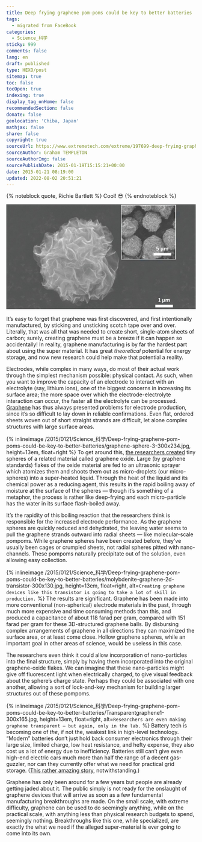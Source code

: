 ```yaml
---
title: Deep frying graphene pom-poms could be key to better batteries
tags:
  - migrated from FaceBook
categories:
  - Science_科学
sticky: 999
comments: false
lang: en
draft: published
type: HEXO/post
sitemap: true
toc: false
tocOpen: true
indexing: true
display_tag_onHome: false
recommendedSection: false
donate: false
geolocation: 'Chiba, Japan'
mathjax: false
share: false
copyright: true
sourceUrl: https://www.extremetech.com/extreme/197699-deep-frying-graphene-pom-poms-could-be-key-to-better-batteries
sourceAuthor: Graham TEMPLETON
sourceAuthorImg: false
sourcePublishDate: 2015-01-19T15:15:21+00:00
date: 2015-01-21 08:19:00
updated: 2022-08-02 20:51:21
---
```

{% noteblock quote, Richie Bartlett %}
Cool! 😎
{% endnoteblock %}

![](./Deep-frying-graphene-pom-poms-could-be-key-to-better-batteries/graphene-spheres-head-640x353.jpg)

It’s easy to forget that graphene was first discovered, and first intentionally manufactured, by sticking and unsticking scotch tape over and over. Literally, that was all that was needed to create short, single-atom sheets of carbon; surely, creating graphene must be a breeze if it can happen so accidentally! In reality, graphene manufacturing is by far the hardest part about using the super material. It has great *theoretical* potential for energy storage, and now new research could help make that potential a reality.

Electrodes, while complex in many ways, do most of their actual work through the simplest mechanism possible: physical contact. As such, when you want to improve the capacity of an electrode to interact with an electrolyte (say, lithium ions), one of the biggest concerns in increasing its surface area; the more space over which the electrode-electrolyte interaction can occur, the faster all the electrolyte can be processed. [Graphene](https://extremetechprd.wpengine.com/tag/graphene) has thus always presented problems for electrode production, since it’s so difficult to lay down in reliable confirmations. Even flat, ordered sheets woven out of short straight strands are difficult, let alone complex structures with large surface areas.

{% inlineimage /2015/0121/Science_科学/Deep-frying-graphene-pom-poms-could-be-key-to-better-batteries/graphene-sphere-3-300x234.jpg, height=13em, float=right %} To get around this, [the researchers created](http://cen.acs.org/articles/93/web/2015/01/Deep-Frying-Graphene-Spheres-Energy.html) tiny spheres of a related material called graphene oxide. Large (by graphene standards) flakes of the oxide material are fed to an ultrasonic sprayer which atomizes them and shoots them out as micro-droplets (our micro-spheres) into a super-heated liquid. Through the heat of the liquid and its chemical power as a reducing agent, this results in the rapid boiling away of moisture at the surface of the spheres — though it’s something of a metaphor, the process is rather like deep-frying and each micro-particle has the water in its surface flash-boiled away. 

It’s the rapidity of this boiling reaction that the researchers think is responsible for the increased electrode performance. As the graphene spheres are quickly reduced and dehydrated, the leaving water seems to pull the graphene strands outward into radial sheets — like molecular-scale pompoms. While graphene spheres have been created before, they’ve usually been cages or crumpled sheets, not radial spheres pitted with nano-channels. These pompoms naturally precipitate out of the solution, even allowing easy collection.

{% inlineimage /2015/0121/Science_科学/Deep-frying-graphene-pom-poms-could-be-key-to-better-batteries/molybdenite-graphene-2d-transistor-300x130.jpg, height=13em, float=right, alt=`Creating graphene devices like this transistor is going to take a lot of skill in production.` %} The results are significant. Graphene has been made into more conventional (non-spherical) electrode materials in the past, through much more expensive and time consuming methods than this, and produced a capacitance of about 118 farad per gram, compared with 151 farad per gram for these 3D-structured graphene balls. By disbursing complex arrangements of graphene in all directions they can maximized the surface area, or at least come close. Hollow graphene spheres, while an important goal in other areas of science, would be useless in this case.

The researchers even think it could allow incorporation of nano-particles into the final structure, simply by having them incorporated into the original graphene-oxide flakes. We can imagine that these nano-particles might give off fluorescent light when electrically charged, to give visual feedback about the sphere’s charge state. Perhaps they could be associated with one another, allowing a sort of lock-and-key mechanism for building larger structures out of these pompoms.

{% inlineimage /2015/0121/Science_科学/Deep-frying-graphene-pom-poms-could-be-key-to-better-batteries/Transparentgraphene1-300x165.jpg, height=13em, float=right, alt=`Researchers are even making graphene transparent — but again, only in the lab.` %} Battery tech is becoming one of *the*, if not the, weakest link in high-level technology. “Modern” batteries don’t just hold back consumer electronics through their large size, limited charge, low heat resistance, and hefty expense, they also cost us a lot of energy due to inefficiency. Batteries still can’t give even high-end electric cars much more than half the range of a decent gas-guzzler, nor can they currently offer what we need for practical grid storage. ([This rather amazing story](https://extremetechprd.wpengine.com/extreme/194552-worlds-largest-lithium-ion-battery-to-be-built-in-southern-california-dwarfs-previous-installations), notwithstanding.)

Graphene has only been around for a few years but people are already getting jaded about it. The public simply is not ready for the onslaught of graphene devices that will arrive as soon as a few fundamental manufacturing breakthroughs are made. On the small scale, with extreme difficulty, graphene can be used to do seemingly anything, while on the practical scale, with anything less than physical research budgets to spend, seemingly nothing. Breakthroughs like this one, while specialized, are exactly the what we need if the alleged super-material is ever going to come into its own.